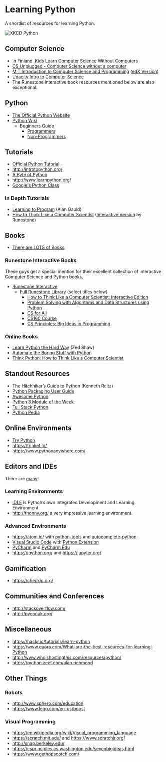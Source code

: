 # Learning Python

A shortlist of resources for learning Python.

![XKCD Python](https://imgs.xkcd.com/comics/python.png)

## Computer Science

* [In Finland, Kids Learn Computer Science Without Computers](https://www.theatlantic.com/education/archive/2017/02/teaching-computer-science-without-computers/517548/)
* [CS Unplugged - Computer Science without a computer](http://csunplugged.org/)
* [MIT Introduction to Computer Science and Programming](https://ocw.mit.edu/courses/electrical-engineering-and-computer-science/6-00sc-introduction-to-computer-science-and-programming-spring-2011/) ([edX Version](https://www.edx.org/course/introduction-computer-science-mitx-6-00-1x-9))
* [Udacity Intro to Computer Science](https://www.udacity.com/course/intro-to-computer-science--cs101)
* The Runestone interactive book resources mentioned below are also exceptional.

## Python

* [The Official Python Website](https://www.python.org/)
* [Python Wiki](https://wiki.python.org/moin/)
  * [Beginners Guide](https://wiki.python.org/moin/BeginnersGuide/)
    * [Programmers](https://wiki.python.org/moin/BeginnersGuide/Programmers)
    * [Non-Programmers](https://wiki.python.org/moin/BeginnersGuide/NonProgrammers)

## Tutorials

* [Official Python Tutorial](https://docs.python.org/3/tutorial/)
* http://introtopython.org/
* [A Byte of Python](https://python.swaroopch.com/)
* http://www.learnpython.org/
* [Google's Python Class](https://developers.google.com/edu/python/)

### In Depth Tutorials

* [Learning to Program](http://www.alan-g.me.uk/l2p/index.htm) (Alan Gauld)
* [How to Think Like a Computer Scientist](http://www.openbookproject.net/thinkcs/python/english3e/) ([Interactive Version](http://interactivepython.org/runestone/static/thinkcspy/index.html) by Runestone)

## Books

* [There are LOTS of Books](http://pythonbooks.revolunet.com/)

### Runestone Interactive Books

These guys get a special mention for their excellent collection of interactive Computer Science and Python books.

* [Runestone Interactive](http://runestoneinteractive.org/)
  * [Full Runestone Library](http://runestoneinteractive.org/library.html) (select titles below)
    * [How to Think Like a Computer Scientist: Interactive Edition](http://interactivepython.org/runestone/static/thinkcspy/index.html)
    * [Problem Solving with Algorithms and Data Structures using Python](http://interactivepython.org/runestone/static/pythonds/index.html)
    * [CS for All](https://www.cs.hmc.edu/csforall/)
    * [CS160 Course](http://computerscience.chemeketa.edu/cs160Reader/index.html)
    * [CS Principles: Big Ideas in Programming](http://interactivepython.org/runestone/static/StudentCSP/index.html)

### Online Books

* [Learn Python the Hard Way](https://learnpythonthehardway.org/book/) (Zed Shaw)
* [Automate the Boring Stuff with Python](https://automatetheboringstuff.com/)
* [Think Python: How to Think Like a Computer Scientist](http://greenteapress.com/wp/think-python-2e/)

## Standout Resources

* [The Hitchhiker’s Guide to Python](http://docs.python-guide.org/) (Kenneth Reitz)
* [Python Packaging User Guide](https://packaging.python.org/)
* [Awesome Python](https://awesome-python.com/)
* [Python 3 Module of the Week](https://pymotw.com/3/)
* [Full Stack Python](https://www.fullstackpython.com/)
* [Python Pedia](https://pythonpedia.com/)

## Online Environments

* [Try Python](https://try-python.appspot.com/)
* https://trinket.io/
* https://www.pythonanywhere.com/

## Editors and IDEs

There are [many](https://en.wikipedia.org/wiki/Comparison_of_integrated_development_environments#Python)!

### Learning Environments
* [IDLE](https://docs.python.org/3/library/idle.html) is Python’s own Integrated Development and Learning Environment.
* http://thonny.org/ a very impressive learning environment.

### Advanced Environments
* https://atom.io/ with [python-tools](https://atom.io/packages/python-tools) and [autocomplete-python](https://atom.io/packages/autocomplete-python)
* [Visual Studio Code](https://code.visualstudio.com/) with [Python Extension](https://marketplace.visualstudio.com/items?itemName=donjayamanne.python)
* [PyCharm](https://www.jetbrains.com/pycharm/) and [PyCharm Edu](https://www.jetbrains.com/pycharm-edu/)
* https://ipython.org/ and https://jupyter.org/

## Gamification

* https://checkio.org/

## Communities and Conferences

* http://stackoverflow.com/
* http://pyconuk.org/

## Miscellaneous

* https://hackr.io/tutorials/learn-python
* https://www.quora.com/What-are-the-best-resources-for-learning-Python
* http://www.whoishostingthis.com/resources/python/
* https://python.zeef.com/alan.richmond


## Other Things

### Robots

* http://www.sphero.com/education
* https://www.lego.com/en-us/boost

### Visual Programming

* https://en.wikipedia.org/wiki/Visual_programming_language
* https://scratch.mit.edu/ and https://www.scratchjr.org/
* http://snap.berkeley.edu/
* https://csprinciples.cs.washington.edu/sevenbigideas.html
* https://www.gethopscotch.com/
